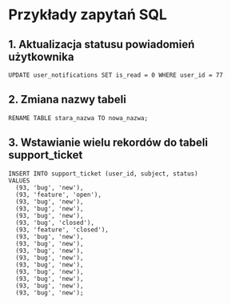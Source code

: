 # Przykłady zapytań SQL
## 1. **Aktualizacja statusu powiadomień użytkownika**
```
UPDATE user_notifications SET is_read = 0 WHERE user_id = 77
```
## 2. **Zmiana nazwy tabeli**
```
RENAME TABLE stara_nazwa TO nowa_nazwa;
```

## 3. **Wstawianie wielu rekordów do tabeli support_ticket**

```
INSERT INTO support_ticket (user_id, subject, status)
VALUES
  (93, 'bug', 'new'),
  (93, 'feature', 'open'),
  (93, 'bug', 'new'),
  (93, 'bug', 'new'),
  (93, 'bug', 'new'),
  (93, 'bug', 'closed'),
  (93, 'feature', 'closed'),
  (93, 'bug', 'new'),
  (93, 'bug', 'new'),
  (93, 'bug', 'new'),
  (93, 'bug', 'new'),
  (93, 'bug', 'new'),
  (93, 'bug', 'new'),
  (93, 'bug', 'new'),
  (93, 'bug', 'new'),
  (93, 'bug', 'new');
```